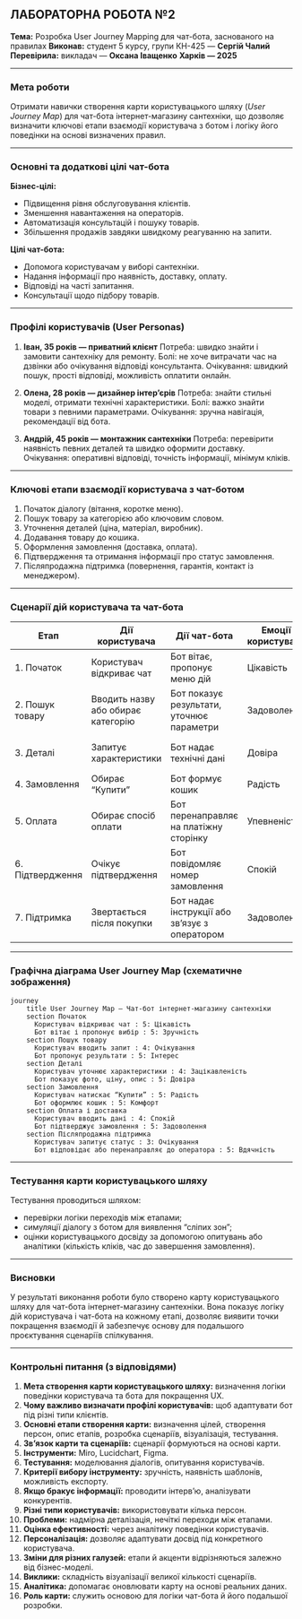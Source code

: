 ## **ЛАБОРАТОРНА РОБОТА №2**

**Тема:** Розробка User Journey Mapping для чат-бота, заснованого на правилах
**Виконав:** студент 5 курсу, групи КН-425 — **Сергій Чалий**
**Перевірила:** викладач — **Оксана Іващенко**
**Харків — 2025**

---

### **Мета роботи**

Отримати навички створення карти користувацького шляху (*User Journey Map*) для чат-бота інтернет-магазину сантехніки, що дозволяє визначити ключові етапи взаємодії користувача з ботом і логіку його поведінки на основі визначених правил.

---

### **Основні та додаткові цілі чат-бота**

**Бізнес-цілі:**

* Підвищення рівня обслуговування клієнтів.
* Зменшення навантаження на операторів.
* Автоматизація консультацій і пошуку товарів.
* Збільшення продажів завдяки швидкому реагуванню на запити.

**Цілі чат-бота:**

* Допомога користувачам у виборі сантехніки.
* Надання інформації про наявність, доставку, оплату.
* Відповіді на часті запитання.
* Консультації щодо підбору товарів.

---

### **Профілі користувачів (User Personas)**

1. **Іван, 35 років — приватний клієнт**
   Потреба: швидко знайти і замовити сантехніку для ремонту.
   Болі: не хоче витрачати час на дзвінки або очікування відповіді консультанта.
   Очікування: швидкий пошук, прості відповіді, можливість оплатити онлайн.

2. **Олена, 28 років — дизайнер інтер’єрів**
   Потреба: знайти стильні моделі, отримати технічні характеристики.
   Болі: важко знайти товари з певними параметрами.
   Очікування: зручна навігація, рекомендації від бота.

3. **Андрій, 45 років — монтажник сантехніки**
   Потреба: перевірити наявність певних деталей та швидко оформити доставку.
   Очікування: оперативні відповіді, точність інформації, мінімум кліків.

---

### **Ключові етапи взаємодії користувача з чат-ботом**

1. Початок діалогу (вітання, коротке меню).
2. Пошук товару за категорією або ключовим словом.
3. Уточнення деталей (ціна, матеріал, виробник).
4. Додавання товару до кошика.
5. Оформлення замовлення (доставка, оплата).
6. Підтвердження та отримання інформації про статус замовлення.
7. Післяпродажна підтримка (повернення, гарантія, контакт із менеджером).

---

### **Сценарії дій користувача та чат-бота**

| Етап             | Дії користувача                    | Дії чат-бота                                  | Емоції користувача | Можливі покращення                             |
| ---------------- | ---------------------------------- | --------------------------------------------- | ------------------ | ---------------------------------------------- |
| 1. Початок       | Користувач відкриває чат           | Бот вітає, пропонує меню дій                  | Цікавість          | Персоналізувати привітання                     |
| 2. Пошук товару  | Вводить назву або обирає категорію | Бот показує результати, уточнює параметри     | Задоволення        | Додати фото та фільтри                         |
| 3. Деталі        | Запитує характеристики             | Бот надає технічні дані                       | Довіра             | Додати кнопку “Порівняти товари”               |
| 4. Замовлення    | Обирає “Купити”                    | Бот формує кошик                              | Радість            | Додати рекомендації                            |
| 5. Оплата        | Обирає спосіб оплати               | Бот перенаправляє на платіжну сторінку        | Упевненість        | Додати “збереження картки”                     |
| 6. Підтвердження | Очікує підтвердження               | Бот повідомляє номер замовлення               | Спокій             | Відправляти статуси у месенджер                |
| 7. Підтримка     | Звертається після покупки          | Бот надає інструкції або зв’язує з оператором | Задоволення        | Навчити бота відповідати на гарантійні питання |

---

### **Графічна діаграма User Journey Map (схематичне зображення)**

```mermaid
journey
    title User Journey Map – Чат-бот інтернет-магазину сантехніки
    section Початок
      Користувач відкриває чат : 5: Цікавість
      Бот вітає і пропонує вибір : 5: Зручність
    section Пошук товару
      Користувач вводить запит : 4: Очікування
      Бот пропонує результати : 5: Інтерес
    section Деталі
      Користувач уточнює характеристики : 4: Зацікавленість
      Бот показує фото, ціну, опис : 5: Довіра
    section Замовлення
      Користувач натискає “Купити” : 5: Радість
      Бот оформлює кошик : 5: Комфорт
    section Оплата і доставка
      Користувач вводить дані : 4: Спокій
      Бот підтверджує замовлення : 5: Задоволення
    section Післяпродажна підтримка
      Користувач запитує статус : 3: Очікування
      Бот відповідає або перенаправляє до оператора : 5: Вдячність
```

---

### **Тестування карти користувацького шляху**

Тестування проводиться шляхом:

* перевірки логіки переходів між етапами;
* симуляції діалогу з ботом для виявлення “сліпих зон”;
* оцінки користувацького досвіду за допомогою опитувань або аналітики (кількість кліків, час до завершення замовлення).

---

### **Висновки**

У результаті виконання роботи було створено карту користувацького шляху для чат-бота інтернет-магазину сантехніки.
Вона показує логіку дій користувача і чат-бота на кожному етапі, дозволяє виявити точки покращення взаємодії й забезпечує основу для подальшого проєктування сценаріїв спілкування.

---

### **Контрольні питання (з відповідями)**

1. **Мета створення карти користувацького шляху:** визначення логіки поведінки користувача та ботa для покращення UX.
2. **Чому важливо визначати профілі користувачів:** щоб адаптувати бот під різні типи клієнтів.
3. **Основні етапи створення карти:** визначення цілей, створення персон, опис етапів, розробка сценаріїв, візуалізація, тестування.
4. **Зв’язок карти та сценаріїв:** сценарії формуються на основі карти.
5. **Інструменти:** Miro, Lucidchart, Figma.
6. **Тестування:** моделювання діалогів, опитування користувачів.
7. **Критерії вибору інструменту:** зручність, наявність шаблонів, можливість експорту.
8. **Якщо бракує інформації:** проводити інтерв’ю, аналізувати конкурентів.
9. **Різні типи користувачів:** використовувати кілька персон.
10. **Проблеми:** надмірна деталізація, нечіткі переходи між етапами.
11. **Оцінка ефективності:** через аналітику поведінки користувачів.
12. **Персоналізація:** дозволяє адаптувати досвід під конкретного користувача.
13. **Зміни для різних галузей:** етапи й акценти відрізняються залежно від бізнес-моделі.
14. **Виклики:** складність візуалізації великої кількості сценаріїв.
15. **Аналітика:** допомагає оновлювати карту на основі реальних даних.
16. **Роль карти:** служить основою для логіки чат-бота й його подальшої розробки.

